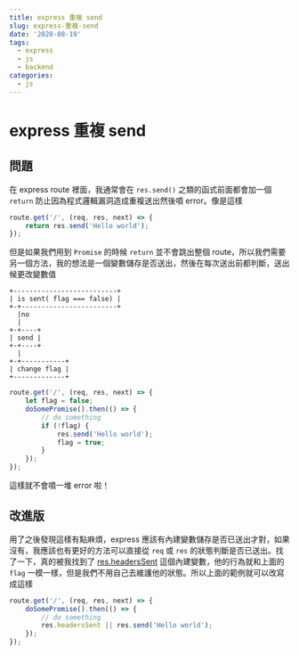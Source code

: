 ```yaml
---
title: express 重複 send
slug: express-重複-send
date: '2020-08-19'
tags:
  - express
  - js
  - backend
categories:
  - js
---
```


# express 重複 send

## 問題

在 express route 裡面，我通常會在 `res.send()` 之類的函式前面都會加一個 `return` 防止因為程式邏輯漏洞造成重複送出然後噴 error。像是這樣

```js
route.get('/', (req, res, next) => {
	return res.send('Hello world');
});
```

但是如果我們用到 `Promise` 的時候 `return` 並不會跳出整個 route，所以我們需要另一個方法，我的想法是一個變數儲存是否送出，然後在每次送出前都判斷，送出候更改變數值

```
+--------------------------+
| is sent( flag === false) |
+-+------------------------+
  |no
  |
+-+----+
| send |
+-+----+
  |
+-+-----------+
| change flag |
+-------------+
```

```js
route.get('/', (req, res, next) => {
	let flag = false;
	doSomePromise().then(() => {
		// do something
		if (!flag) {
			res.send('Hello world');
			flag = true;
		}
	});
});
```

這樣就不會噴一堆 error 啦！

## 改進版

用了之後發現這樣有點麻煩，express 應該有內建變數儲存是否已送出才對，如果沒有，我應該也有更好的方法可以直接從 `req` 或 `res` 的狀態判斷是否已送出。找了一下，真的被我找到了 [res.headersSent](https://expressjs.com/en/4x/api.html#res.headersSent) 這個內建變數，他的行為就和上面的 `flag` 一模一樣，但是我們不用自己去維護他的狀態。所以上面的範例就可以改寫成這樣

```js
route.get('/', (req, res, next) => {
	doSomePromise().then(() => {
		// do something
		res.headersSent || res.send('Hello world');
	});
});
```

